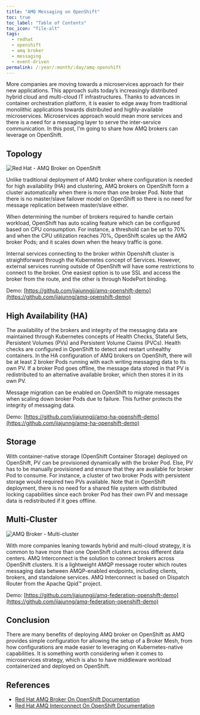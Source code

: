 ```yaml
---
title: "AMQ Messaging on OpenShift"
toc: true
toc_label: "Table of Contents"
toc_icon: "file-alt"
tags: 
  - redhat
  - openshift
  - amq broker
  - messaging
  - event-driven
permalink: /:year/:month/:day/amq-openshift
---
```

More companies are moving towards a microservices approach for their new applications.
This approach suits today’s increasingly distributed hybrid cloud and multi-cloud IT infrastructures. Thanks to advances in container orchestration platform, it is easier to 
edge away from traditional monolithic applications towards distributed and highly-available microservices. Microservices approach would mean more services and there is a need for
 a messaging layer to serve the inter-service communication. In this post, I'm going to share how AMQ brokers can leverage on OpenShift.

## Topology
![Red Hat - AMQ Broker on OpenShift](https://user-images.githubusercontent.com/25560159/80358496-1ae39c00-88af-11ea-8607-421b9d1a9a3b.png)

Unlike traditional deployment of AMQ broker where configuration is needed for high availability (HA) and clustering, AMQ brokers on OpenShift form a cluster automatically when there is more than 
one broker Pod. Note that there is no master/slave failover model on OpenShift so there is no need for message replication between master/slave either.

When determining the number of  brokers required to handle certain workload, OpenShift has auto scaling feature which can be configured based on CPU consumption. For instance, a threshold can be set to 70% and when the CPU utilization reaches 70%, 
OpenShift scales up the AMQ broker Pods; and it scales down when the heavy traffic is gone.

Internal services connecting to the broker within Openshift cluster is straightforward through the Kubernetes concept of Services. However, external services running outside of OpenShift will have some restrictions to connect to the broker.
One easiest option is to use SSL and access the broker from the route, and the other is through NodePort binding.

Demo: [https://github.com/jiajunngjj/amq-openshift-demo](https://github.com/jiajunng/amq-openshift-demo)

## High Availability (HA)
The availability of the brokers and integrity of the messaging data are maintained through Kubernetes concepts of Health Checks, Stateful Sets, Persistent Volumes (PVs) and Persistent Volume Claims (PVCs).
Health checks are configured in OpenShift to detect and restart unhealthy containers. In the HA configuration of AMQ brokers on OpenShift, there will be at least 2 broker Pods running with each writing messaging data to its own PV. If a broker Pod goes offline, the message
data stored in that PV is redistributed to an alternative available broker, which then stores it in its own PV. 

Message migration can be enabled on OpenShift to migrate messages when scaling down broker Pods due to failure. This further protects the integrity of messaging data.

Demo: [https://github.com/jiajunngjj/amq-ha-openshift-demo](https://github.com/jiajunng/amq-ha-openshift-demo)

## Storage
With container-native storage (OpenShift Container Storage) deployed on OpenShift, PV can be provisioned dynamically with the broker Pod. Else, PV has to be manually provisioned and ensure that they are available 
for broker Pod to consume. For instance, a cluster of two broker Pods with persistent storage would required two PVs available. Note that in OpenShift deployment, there is no need for a
shared file system with distributed locking capabilities since each broker Pod has their own PV and message data is redistributed if it goes offline.

## Multi-Cluster
![AMQ Broker - Multi-cluster](https://user-images.githubusercontent.com/25560159/80358992-cc82cd00-88af-11ea-82eb-bd50300ea1c3.png)

With more companies leaning towards hybrid and multi-cloud strategy, it is common to have more than one OpenShift clusters across different data centers. 
AMQ Interconnect is the solution to connect brokers across OpenShift clusters. It is a lightweight AMQP message router which routes messaging data 
between AMQP-enabled endpoints, including clients, brokers, and standalone services. 
AMQ Interconnect is based on Dispatch Router from the Apache Qpid™ project.

Demo: [https://github.com/jiajunngjj/amq-federation-openshift-demo](https://github.com/jiajunng/amq-federation-openshift-demo)

## Conclusion

There are many benefits of deploying AMQ broker on OpenShift as AMQ provides simple configuration for allowing the setup of a Broker Mesh, 
from how configurations are made easier to leveraging on Kubernetes-native capabilities. It is something worth considering when it comes to microservices
strategy, which is also to have middleware workload containerized and deployed on OpenShift.


## References
* [Red Hat AMQ Broker On OpenShift Documentation](https://access.redhat.com/documentation/en-us/red_hat_amq/7.6/html/deploying_amq_broker_on_openshift/index)
* [Red Hat AMQ Interconnect On OpenShift Documentation](https://access.redhat.com/documentation/en-us/red_hat_amq/7.6/html/deploying_amq_interconnect_on_openshift/index)
